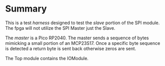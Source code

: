 # Summary
This is a test *harness* designed to test the *slave* portion of the SPI module. The fpga will not utilize the SPI Master just the Slave.

The *master* is a Pico RP2040. The master sends a sequence of bytes mimicking a small portion of an MCP23S17. Once a specific byte sequence is detected a return byte is sent back otherwise zeros are sent.

The Top module contains the IOModule.